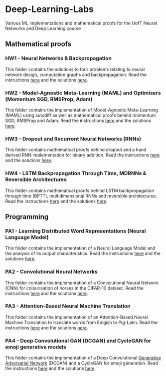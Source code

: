# Deep-Learning-Labs
Various ML implementations and mathematical proofs for the UofT Neural Networks and Deep Learning course

## Mathematical proofs

### HW1 - Neural Networks & Backpropagation

This folder contains the solutions to four problems relating to neural network design, computation graphs and backpropagation. Read the instructions [here](https://github.com/PsiPhiTheta/Deep-Learning-Labs/blob/master/math/hw1/Instructions.pdf) and the solutions [here](https://github.com/PsiPhiTheta/Deep-Learning-Labs/blob/master/math/hw1/Solutions.pdf).

### HW2 - Model-Agnostic Meta-Learning (MAML) and Optimisers (Momentum SGD, RMSProp, Adam)

This folder contains the implementation of Model-Agnostic Meta-Learning (MAML) using autodiff as well as mathematical proofs behind momentum SGD, RMSProp and Adam. Read the instructions [here](https://github.com/PsiPhiTheta/Deep-Learning-Labs/blob/master/math/hw2/Instructions.pdf) and the solutions [here](https://github.com/PsiPhiTheta/Deep-Learning-Labs/blob/master/math/hw2/Solutions.pdf). 

### HW3 - Dropout and Recurrent Neural Networks (RNNs)

This folder contains mathematical proofs behind dropout and a hand derived RNN implementation for binary addition. Read the instructions [here](https://github.com/PsiPhiTheta/Deep-Learning-Labs/blob/master/math/hw3/Instructions.pdf) and the solutions [here](https://github.com/PsiPhiTheta/Deep-Learning-Labs/blob/master/math/hw3/Solutions.pdf). 

### HW4 - LSTM Backpropagation Through Time, MDRNNs & Reversible Architectures

This folder contains mathematical proofs behind LSTM backpropagation through time (BPTT), multidimensional RNNs and reversible architectures. Read the instructions [here](https://github.com/PsiPhiTheta/Deep-Learning-Labs/blob/master/math/hw4/Instructions.pdf) and the solutions [here](https://github.com/PsiPhiTheta/Deep-Learning-Labs/blob/master/math/hw4/Solutions.pdf). 

## Programming

### PA1 - Learning Distributed Word Representations (Neural Language Model)

This folder contains the implementation of a Neural Language Model and the analysis of its output characteristics. Read the instructions [here](https://github.com/PsiPhiTheta/Deep-Learning-Labs/blob/master/src/pa1/Instructions.pdf) and the solutions [here](https://github.com/PsiPhiTheta/Deep-Learning-Labs/blob/master/src/pa1/Solutions.pdf).

### PA2 - Convolutional Neural Networks

This folder contains the implementation of a Convolutional Neural Network (CNN) for colourisation of horses in the CIFAR-10 dataset. Read the instructions [here](https://github.com/PsiPhiTheta/Deep-Learning-Labs/blob/master/src/pa2/Instructions.pdf) and the solutions [here](https://github.com/PsiPhiTheta/Deep-Learning-Labs/blob/master/src/pa2/Solutions.pdf).

### PA3 - Attention-Based Neural Machine Translation
This folder contains the implementation of an Attention-Based Neural Machine Translation to translate words from Enlgish to Pig-Latin. Read the instructions [here](https://github.com/PsiPhiTheta/Deep-Learning-Labs/blob/master/src/pa3/Instructions.pdf) and the solutions [here](https://github.com/PsiPhiTheta/Deep-Learning-Labs/blob/master/src/pa3/Solutions.pdf).

### PA4 - Deep Convolutional GAN (DCGAN) and CycleGAN for emoji generative models
This folder contains the implementation of a Deep Convolutional [Generative Adversarial Network](https://en.wikipedia.org/wiki/Generative_adversarial_network) (DCGAN) and a CycleGAN for emoji generation. Read the instructions [here](https://github.com/PsiPhiTheta/Deep-Learning-Labs/blob/master/src/pa4/Instructions.pdf) and the solutions [here](https://github.com/PsiPhiTheta/Deep-Learning-Labs/blob/master/src/pa4/Solutions.pdf).
